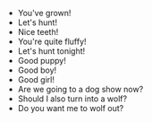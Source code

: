 - You've grown!
- Let's hunt!
- Nice teeth!
- You're quite fluffy!
- Let's hunt tonight!
- Good puppy!
- Good boy!
- Good girl!
- Are we going to a dog show now?
- Should I also turn into a wolf?
- Do you want me to wolf out?
